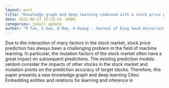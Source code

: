 ```yaml
--- 
layout: post 
title: "Knowledge graph and deep learning combined with a stock price prediction network focusing on related stocks and mutation points" 
date: 2022-06-27 23:23:24 -0400 
categories: jekyll update 
author: "M Tao, S Gao, D Mao, H Huang - Journal of King Saud University-Computer and , 2022" 
--- 
```

Due to the interaction of many factors in the stock market, stock price prediction has always been a challenging problem in the field of machine learning. In particular, the mutation factors of the stock market often have a great impact on subsequent predictions. The existing prediction models seldom consider the impacts of other stocks in the stock market and mutation points on the prediction accuracy of target stocks. Therefore, this paper presents a new knowledge graph and deep learning Cites: Embedding entities and relations for learning and inference in
